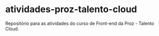 # atividades-proz-talento-cloud
Repositório para as atividades do curso de Front-end da Proz - Talento Cloud.
